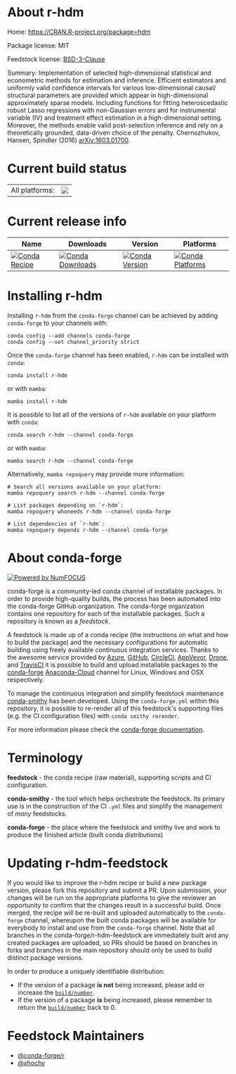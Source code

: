 About r-hdm
===========

Home: https://CRAN.R-project.org/package=hdm

Package license: MIT

Feedstock license: [BSD-3-Clause](https://github.com/conda-forge/r-hdm-feedstock/blob/main/LICENSE.txt)

Summary: Implementation of selected high-dimensional statistical and econometric methods for estimation and inference. Efficient estimators and uniformly valid confidence intervals for various low-dimensional causal/ structural parameters are provided which appear in high-dimensional approximately sparse models. Including functions for fitting heteroscedastic robust Lasso regressions with non-Gaussian errors and for instrumental variable (IV) and treatment effect estimation in a high-dimensional setting. Moreover, the methods enable valid post-selection inference and rely on a theoretically grounded, data-driven choice of the penalty. Chernozhukov, Hansen, Spindler (2016) <arXiv:1603.01700>.

Current build status
====================


<table><tr><td>All platforms:</td>
    <td>
      <a href="https://dev.azure.com/conda-forge/feedstock-builds/_build/latest?definitionId=7194&branchName=main">
        <img src="https://dev.azure.com/conda-forge/feedstock-builds/_apis/build/status/r-hdm-feedstock?branchName=main">
      </a>
    </td>
  </tr>
</table>

Current release info
====================

| Name | Downloads | Version | Platforms |
| --- | --- | --- | --- |
| [![Conda Recipe](https://img.shields.io/badge/recipe-r--hdm-green.svg)](https://anaconda.org/conda-forge/r-hdm) | [![Conda Downloads](https://img.shields.io/conda/dn/conda-forge/r-hdm.svg)](https://anaconda.org/conda-forge/r-hdm) | [![Conda Version](https://img.shields.io/conda/vn/conda-forge/r-hdm.svg)](https://anaconda.org/conda-forge/r-hdm) | [![Conda Platforms](https://img.shields.io/conda/pn/conda-forge/r-hdm.svg)](https://anaconda.org/conda-forge/r-hdm) |

Installing r-hdm
================

Installing `r-hdm` from the `conda-forge` channel can be achieved by adding `conda-forge` to your channels with:

```
conda config --add channels conda-forge
conda config --set channel_priority strict
```

Once the `conda-forge` channel has been enabled, `r-hdm` can be installed with `conda`:

```
conda install r-hdm
```

or with `mamba`:

```
mamba install r-hdm
```

It is possible to list all of the versions of `r-hdm` available on your platform with `conda`:

```
conda search r-hdm --channel conda-forge
```

or with `mamba`:

```
mamba search r-hdm --channel conda-forge
```

Alternatively, `mamba repoquery` may provide more information:

```
# Search all versions available on your platform:
mamba repoquery search r-hdm --channel conda-forge

# List packages depending on `r-hdm`:
mamba repoquery whoneeds r-hdm --channel conda-forge

# List dependencies of `r-hdm`:
mamba repoquery depends r-hdm --channel conda-forge
```


About conda-forge
=================

[![Powered by
NumFOCUS](https://img.shields.io/badge/powered%20by-NumFOCUS-orange.svg?style=flat&colorA=E1523D&colorB=007D8A)](https://numfocus.org)

conda-forge is a community-led conda channel of installable packages.
In order to provide high-quality builds, the process has been automated into the
conda-forge GitHub organization. The conda-forge organization contains one repository
for each of the installable packages. Such a repository is known as a *feedstock*.

A feedstock is made up of a conda recipe (the instructions on what and how to build
the package) and the necessary configurations for automatic building using freely
available continuous integration services. Thanks to the awesome service provided by
[Azure](https://azure.microsoft.com/en-us/services/devops/), [GitHub](https://github.com/),
[CircleCI](https://circleci.com/), [AppVeyor](https://www.appveyor.com/),
[Drone](https://cloud.drone.io/welcome), and [TravisCI](https://travis-ci.com/)
it is possible to build and upload installable packages to the
[conda-forge](https://anaconda.org/conda-forge) [Anaconda-Cloud](https://anaconda.org/)
channel for Linux, Windows and OSX respectively.

To manage the continuous integration and simplify feedstock maintenance
[conda-smithy](https://github.com/conda-forge/conda-smithy) has been developed.
Using the ``conda-forge.yml`` within this repository, it is possible to re-render all of
this feedstock's supporting files (e.g. the CI configuration files) with ``conda smithy rerender``.

For more information please check the [conda-forge documentation](https://conda-forge.org/docs/).

Terminology
===========

**feedstock** - the conda recipe (raw material), supporting scripts and CI configuration.

**conda-smithy** - the tool which helps orchestrate the feedstock.
                   Its primary use is in the construction of the CI ``.yml`` files
                   and simplify the management of *many* feedstocks.

**conda-forge** - the place where the feedstock and smithy live and work to
                  produce the finished article (built conda distributions)


Updating r-hdm-feedstock
========================

If you would like to improve the r-hdm recipe or build a new
package version, please fork this repository and submit a PR. Upon submission,
your changes will be run on the appropriate platforms to give the reviewer an
opportunity to confirm that the changes result in a successful build. Once
merged, the recipe will be re-built and uploaded automatically to the
`conda-forge` channel, whereupon the built conda packages will be available for
everybody to install and use from the `conda-forge` channel.
Note that all branches in the conda-forge/r-hdm-feedstock are
immediately built and any created packages are uploaded, so PRs should be based
on branches in forks and branches in the main repository should only be used to
build distinct package versions.

In order to produce a uniquely identifiable distribution:
 * If the version of a package **is not** being increased, please add or increase
   the [``build/number``](https://docs.conda.io/projects/conda-build/en/latest/resources/define-metadata.html#build-number-and-string).
 * If the version of a package **is** being increased, please remember to return
   the [``build/number``](https://docs.conda.io/projects/conda-build/en/latest/resources/define-metadata.html#build-number-and-string)
   back to 0.

Feedstock Maintainers
=====================

* [@conda-forge/r](https://github.com/conda-forge/r/)
* [@xhochy](https://github.com/xhochy/)

